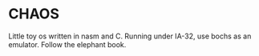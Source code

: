 # CHAOS

Little toy os written in nasm and C. Running under IA-32, use bochs as an emulator. Follow the elephant book.

